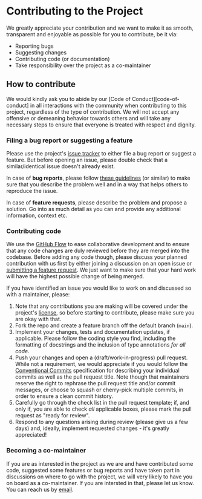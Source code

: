 # Contributing to the Project

We greatly appreciate your contribution and we want to make it as smooth,
transparent and enjoyable as possible for you to contribute, be it via:

* Reporting bugs
* Suggesting changes
* Contributing code (or documentation)
* Take responsibility over the project as a co-maintainer

## How to contribute

We would kindly ask you to abide by our [Code of Conduct][code-of-conduct] in
all interactions with the community when contributing to this project,
regardless of the type of contribution. We will not accept any offensive or
demeaning behavior towards others and will take any necessary steps to ensure
that everyone is treated with respect and dignity.

### Filing a bug report or suggesting a feature

Please use the project's [issue tracker][issue-tracker] to either file a bug
report or suggest a feature. But before opening an issue, please double check
that a similar/identical issue doesn't already exist.

In case of **bug reports**, please follow [these guidelines][bug-report] (or
similar) to make sure that you describe the problem well and in a way that
helps others to reproduce the issue.

In case of **feature requests**, please describe the problem and propose a
solution. Go into as much detail as you can and provide any additional
information, context etc.

### Contributing code

We use the [GitHub Flow][github-flow] to ease collaborative development and to
ensure that any code changes are duly reviewed before they are merged into the
codebase. Before adding any code though, please discuss your planned
contribution with us first by either joining a discussion on an open issue or
[submitting a feature request](#filing-a-bug-report-or-suggesting-a-feature).
We just want to make sure that your hard work will have the highest possible
change of being merged.

If you have identified an issue you would like to work on and discussed so
with a maintainer, please:

1. Note that any contributions you are making will be covered under the
   project's [license][license], so before starting to contribute, please make
   sure you are okay with that.
2. Fork the repo and create a feature branch off the default branch (`main`).
3. Implement your changes, tests and documentation updates, if applicable.
   Please follow the coding style you find, including the formatting of
   docstrings and the inclusion of type annotations _for all code_.
4. Push your changes and open a (draft/work-in-progress) pull request. While
   not a requirement, we would appreciate if you would follow the
   [Conventional Commits][conventional-commits] specification for describing
   your individual commits as well as the pull request title. Note though that
   maintainers reserve the right to rephrase the pull request title and/or
   commit messages, or choose to squash or cherry-pick multiple commits, in
   order to ensure a clean commit history.
5. Carefully go through the check list in the pull request template; if, and
   only if, you are able to check _all_ applicable boxes, please mark the
   pull request as "ready for review".
6. Respond to any questions arising during review (please give us a few days)
   and, ideally, implement requested changes - it's greatly appreciated!

### Becoming a co-maintainer

If you are as interested in the project as we are and have contributed some
code, suggested some features or bug reports and have taken part in
discussions on where to go with the project, we will very likely to have you
on board as a co-maintainer. If you are intersted in that, please let us
know. You can reach us by [email][contact].

[bug-report]: <https://developer.mozilla.org/en-US/docs/Mozilla/QA/Bug_writing_guidelines>
[contact]: <zavolab-biozentrum@unibas.ch>
[conventional-commits]: <https://www.conventionalcommits.org/en/v1.0.0/>
[github-flow]: <https://guides.github.com/introduction/flow/>
[issue-tracker]: <https://github.com/zavolanlab/programming-for-life-sciences/issues>
[license]: LICENSE
